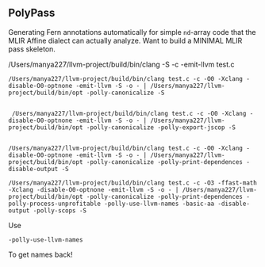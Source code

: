 ## PolyPass

Generating Fern annotations automatically for simple ```nd```-array code that the MLIR Affine dialect can actually analyze.
Want to build a MINIMAL MLIR pass skeleton.


 /Users/manya227/llvm-project/build/bin/clang -S -c -emit-llvm test.c

 ```
 /Users/manya227/llvm-project/build/bin/clang test.c -c -O0 -Xclang -disable-O0-optnone -emit-llvm -S -o - | /Users/manya227/llvm-project/build/bin/opt -polly-canonicalize -S


  /Users/manya227/llvm-project/build/bin/clang test.c -c -O0 -Xclang -disable-O0-optnone -emit-llvm -S -o - | /Users/manya227/llvm-project/build/bin/opt -polly-canonicalize -polly-export-jscop -S


 ```

```
/Users/manya227/llvm-project/build/bin/clang test.c -c -O0 -Xclang -disable-O0-optnone -emit-llvm -S -o - | /Users/manya227/llvm-project/build/bin/opt -polly-canonicalize -polly-print-dependences -disable-output -S
```

```
/Users/manya227/llvm-project/build/bin/clang test.c -c -O3 -ffast-math -Xclang -disable-O0-optnone -emit-llvm -S -o - | /Users/manya227/llvm-project/build/bin/opt -polly-canonicalize -polly-print-dependences -polly-process-unprofitable -polly-use-llvm-names -basic-aa -disable-output -polly-scops -S
```

Use 
```
-polly-use-llvm-names
```

To get names back!